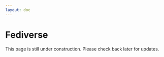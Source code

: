```yaml
---
layout: doc
---
```


# Fediverse

This page is still under construction. Please check back later for updates.

